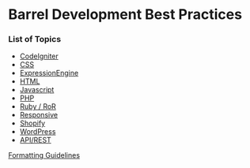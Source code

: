 Barrel Development Best Practices
=================================

### List of Topics

- [CodeIgniter](codeigniter.md)
- [CSS](css.md)
- [ExpressionEngine](ee.md)
- [HTML](html.md)
- [Javascript](javascript.md)
- [PHP](php.md)
- [Ruby / RoR](ruby.md)
- [Responsive](responsive.md)
- [Shopify](shopify.md)
- [WordPress](wordpress.md)
- [API/REST](restful.md)

[Formatting Guidelines](formatting-guidelines.md)
